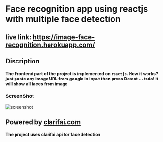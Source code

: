 # Face recognition app using reactjs with multiple face detection

## live link: https://image-face-recognition.herokuapp.com/ 

## Discription
#### The Frontend part of the project is implemented on  `reactjs`. How it works? just paste any image URL from google in input then press Detect ... tada! it will show all faces from image

### ScreenShot

![screenshot](https://github.com/rrhythmsharma/Face-Recognition-Reactjs/tree/master/src/components/image/screenshot-image.jpg)

## Powered by [clarifai.com](https://www.clarifai.com/)
#### The project uses clarifai api for face detection
